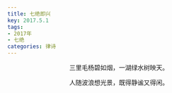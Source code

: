 ```yaml
---
title: 七绝即兴
key: 2017.5.1
tags: 
- 2017年 
- 七绝
categories: 律诗
---
```


<p align="center">三里毛杨碧如烟，一湖绿水树映天。
</p>
<p align="center">人随波浪想光景，既得静谧又得闲。
</p>
